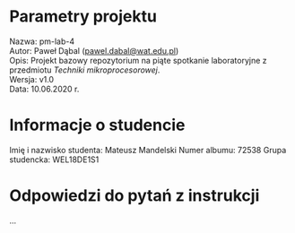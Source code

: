 # Parametry projektu

Nazwa: pm-lab-4  
Autor: Paweł Dąbal (pawel.dabal@wat.edu.pl)  
Opis: Projekt bazowy repozytorium na piąte spotkanie laboratoryjne z przedmiotu _Techniki mikroprocesorowej_.  
Wersja: v1.0  
Data: 10.06.2020 r.

# Informacje o studencie

Imię i nazwisko studenta: Mateusz Mandelski 
Numer albumu: 72538
Grupa studencka: WEL18DE1S1

# Odpowiedzi do pytań z instrukcji
...
